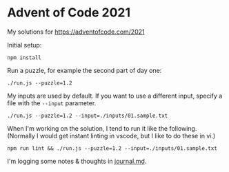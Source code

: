 # Advent of Code 2021

My solutions for https://adventofcode.com/2021

Initial setup:
```
npm install
```

Run a puzzle, for example the second part of day one:
```
./run.js --puzzle=1.2
```

My inputs are used by default.
If you want to use a different input, specify a file with the `--input` parameter.
```
./run.js --puzzle=1.2 --input=./inputs/01.sample.txt
```

When I'm working on the solution, I tend to run it like the following. (Normally I would get instant linting in vscode, but I like to do these in vi.)
```
npm run lint && ./run.js --puzzle=1.2 --input=./inputs/01.sample.txt
```

I'm logging some notes & thoughts in [journal.md](journal.md).

